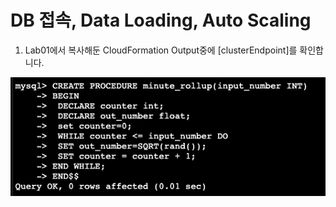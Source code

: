 # DB 접속, Data Loading, Auto Scaling

1. Lab01에서 복사해둔 CloudFormation Output중에 [clusterEndpoint]를 확인합니다.

<kbd> ![GitHub Logo](images/3-create-procedure.png) </kbd>
